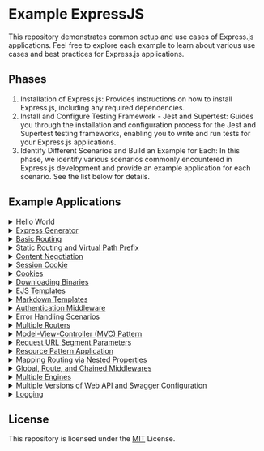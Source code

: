 # **Example ExpressJS**

This repository demonstrates common setup and use cases of Express.js applications. Feel free to explore each example to learn about various use cases and best practices for Express.js applications.

## **Phases**

1. Installation of Express.js: Provides instructions on how to install Express.js, including any required dependencies.
2. Install and Configure Testing Framework - Jest and Supertest: Guides you through the installation and configuration process for the Jest and Supertest testing frameworks, enabling you to write and run tests for your Express.js applications.
3. Identify Different Scenarios and Build an Example for Each: In this phase, we identify various scenarios commonly encountered in Express.js development and provide an example application for each scenario. See the list below for details.

## **Example Applications**
<details>
    <summary>Hello World</summary>  
    A basic "Hello World" application built using Express.js. It serves as a starting point to ensure your Express.js installation is working correctly.

```sh
# run
node ./src/1_hello_world/bin/www
```
</details>

<details>
    <summary>
        <ins>Express Generator</ins>
    </summary>
    An Express.js application that uses EJS (Embedded JavaScript) templates. This example demonstrates how to generate dynamic HTML content using templates and showcases the scaffolding capabilities of the Express Generator CLI.

```sh
# run
node ./src/2_generator/bin/www
```
</details>

<details>
    <summary>
        <ins>Basic Routing</ins>
    </summary>
    This example showcases different HTTP verbs (GET, POST, PUT, PATCH, DELETE) and how they can be handled in Express.js. It provides a clear understanding of routing and request handling in an Express.js application.

```sh
# run
node ./src/3_basic_routing/bin/www
```
</details>

<details>
    <summary>
        <ins>Static Routing and Virtual Path Prefix</ins>
    </summary>
    This example demonstrates how to serve static files, such as CSS and JavaScript, using Express.js. It also shows how to add a virtual path prefix to all static resources for better organization and modularity.

```sh
# run
node ./src/4_static_routing/bin/www
```
</details>

<details>
    <summary>
        <ins>Content Negotiation</ins>
    </summary>
    Content negotiation is an important aspect of building APIs. This example illustrates how to handle different response formatting based on the "Content-Type" accept header. It allows your application to respond with the appropriate format, such as JSON or XML, based on the client's preference.

```sh
# run
node ./src/5_content_type_negotiation/bin/www
```
</details>

<details>
    <summary>
        <ins>Session Cookie</ins>
    </summary>
    Session management is essential for many web applications. This example shows how to set a session cookie in an Express.js application, enabling you to store and retrieve user-specific data across multiple requests.

```sh
# run
node ./src/6_cookie_session/bin/www
```
</details>

<details>
    <summary>
        <ins>Cookies</ins>
    </summary>
    Cookies are commonly used for maintaining user sessions and storing small amounts of client-side data. This example demonstrates how to set and read cookies in an Express.js application, providing a foundation for implementing features like user authentication and personalization.

```sh
# run
node ./src/7_cookie/bin/www
```
</details>

<details>
    <summary>
        <ins>Downloading Binaries</ins>
    </summary>
    In some cases, you may need to serve binary files, such as images or documents, from your Express.js application. This example illustrates how to set up a route that allows users to download binary files stored on your server.

```sh
# run
node ./src/8_download/bin/www
```
</details>

<details>
    <summary>
        <ins>EJS Templates</ins>
    </summary>
    EJS is a popular templating engine for Express.js applications. This example shows how to use EJS templates as the rendering engine, allowing you to dynamically generate HTML content with embedded JavaScript logic.

```sh
# run
node ./src/9_template_ejs/bin/www
```
</details>

<details>
    <summary>
        <ins>Markdown Templates</ins>
    </summary>
    Markdown is a lightweight markup language often used for documentation and plain-text formatting. This example demonstrates how to use Markdown templates as the rendering engine in an Express.js application, providing a way to generate HTML content from Markdown files.

```sh
# run
node ./src/9.1_template_md/bin/www
```
</details>

<details>
    <summary>
        <ins>Authentication Middleware</ins>
    </summary>
    Security is crucial for web applications, and this example introduces an authentication middleware that protects certain routes. It demonstrates a basic login flow using bcrypt for password hashing and EJS as the template engine for rendering views.

```sh
# run
node ./src/10_authentication/bin/www
```
</details>

<details>
    <summary>
        <ins>Error Handling Scenarios</ins>
    </summary>
    Error handling is a critical aspect of application development. This example focuses on various error scenarios and showcases how to handle them effectively in an Express.js application. It emphasizes route handle chaining and error formatting with verbosity, enabling you to create robust and user-friendly error handling mechanisms.

```sh
# run
node ./src/11_error_pages/bin/www
```
</details>

<details>
    <summary>
        <ins>Multiple Routers</ins>
    </summary>
    As your application grows, you may need to split your routes into multiple routers for better organization and maintainability. This example demonstrates how to handle multiple routers in an Express.js application and showcases version handling using route segments.

```sh
# run
node ./src/12_multi_routing/bin/www
```
</details>

<details>
    <summary>
        <ins>Model-View-Controller (MVC) Pattern</ins>
    </summary>
    The MVC pattern is a popular architectural design pattern for developing scalable web applications. This example implements the MVC pattern in an Express.js application, taking inspiration from the ASP.NET interface. If needed, this example can be moved to its own package for further emphasis and modularity.

```sh
# run
node ./src/13_mvc/bin/www
```
</details>

<details>
    <summary>
        <ins>Request URL Segment Parameters</ins>
    </summary>
    URL segment parameters are commonly used to pass dynamic data to server routes. This example provides various scenarios for handling URL segment parameters, such as converting them to integers or extending the request context with additional data.

```sh
# run
node ./src/14_params/bin/www
```
</details>

<details>
    <summary>
        <ins>Resource Pattern Application</ins>
    </summary>
    The resource pattern application is a recommended approach for designing RESTful APIs. This example adds support for the resource pattern application in an Express.js application and showcases a simple object designed following this pattern. For more information on the resource pattern, refer to the [Google Cloud API Design Guide](https://cloud.google.com/apis/design/resources).

```sh
# run
node ./src/15_resource_pattern/bin/www
```
</details>

<details>
    <summary>
        <ins>Mapping Routing via Nested Properties</ins>
    </summary>
    Sometimes, you may have complex routing requirements that involve nested properties. This example demonstrates how to map routes using nested properties, allowing for a more organized and flexible routing structure in your Express.js application.

```sh
# run
node ./src/16_route_map/bin/www
```
</details>

<details>
    <summary>
        <ins>Global, Route, and Chained Middlewares</ins>
    </summary>
    Middlewares are an essential part of Express.js applications, and this example showcases different types of middlewares. It covers global middleware, route-specific middleware, and chained middleware, providing a comprehensive understanding of how to implement and use them effectively.

```sh
# run
node ./src/17_route_middleware/bin/www
```
</details>

<details>
    <summary>
        <ins>Multiple Engines</ins>
    </summary>
    Express.js supports multiple template engines, and this example demonstrates how to use multiple engines and merge them seamlessly in your application. It allows you to leverage the strengths of different template engines for specific use cases, providing flexibility in rendering dynamic content.

```sh
# run
node ./src/18_multi_template/bin/www
```
</details>

<details>
    <summary>
        <ins>Multiple Versions of Web API and Swagger Configuration</ins>
    </summary>
    In API development, managing multiple versions of an API is common. This example exposes multiple versions of a web API (v1 and v2) in an Express.js application. It also configures Swagger-UI and Swagger-JSDocs to display both versions of the API in the Swagger documentation, making it easier for developers to explore and interact with the different versions.

```sh
# run
node ./src/19_swagger/bin/www
```
</details>

<details>
    <summary>
        <ins>Logging</ins>
    </summary>
    Showcasing logging middleware for Express.js, namely Morgan, that simplifies the process of logging HTTP requests and responses. It can generate logs with different formats, including predefined formats like "dev" for development environments and "combined" for production environments.

```sh
# run
node ./src/20_logging/bin/www
```
</details>

## **License**

This repository is licensed under the [MIT](./LICENSE.md) License.
